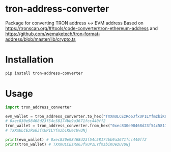# tron-address-converter
Package for converting TRON address <-> EVM address
Based on https://tronscan.org/#/tools/code-converter/tron-ethereum-address
and https://github.com/wemaketech/tron-format-address/blob/master/lib/crypto.ts

# Installation

```bash
pip install tron-address-converter
```

# Usage

```python
import tron_address_converter

evm_wallet = tron_address_converter.to_hex("TXXmULCEzRo6JfxUP1LYfmzbiKUezUvUNj")
# 0xec830e98468d23f54c58174bb9a3671fcc440ff2
tron_wallet = tron_address_converter.from_hex("0xec830e98468d23f54c58174bb9a3671fcc440ff2")
# TXXmULCEzRo6JfxUP1LYfmzbiKUezUvUNj

print(evm_wallet) # 0xec830e98468d23f54c58174bb9a3671fcc440ff2
print(tron_wallet) # TXXmULCEzRo6JfxUP1LYfmzbiKUezUvUNj
```